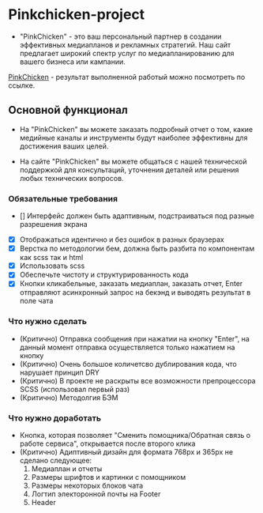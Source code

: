 # Pinkchicken-project



- "PinkChicken" - это ваш персональный партнер в создании эффективных медиапланов и рекламных стратегий. Наш сайт предлагает широкий спектр услуг по медиапланированию для вашего бизнеса или кампании.

[PinkChicken](https://shahmen2088.github.io/pinkchicken-project.io/) - результат выполненной работый можно посмотреть по ссылке.

## Основной функционал

- На "PinkChicken" вы можете заказать подробный отчет о том, какие медийные каналы и инструменты будут наиболее эффективны для достижения ваших целей.

- На сайте "PinkChicken" вы можете общаться с нашей технической поддержкой для консультаций, уточнения деталей или решения любых технических вопросов. 

### Обязательные требования 

- []	Интерфейс должен быть адаптивным, подстраиваться под разные разрешения экрана
- [X]	Отображаться идентично и без ошибок в разных браузерах
- [X]	Верстка по методологии бем, должна быть разбита по компонентам как scss так и html
- [X]	Использовать scss
- [X]	Обеспечьте чистоту и структурированность кода
- [X]	Кнопки кликабельные, заказать медиаплан, заказать отчет, Enter отправляют асинхронный запрос на бекэнд и выводять результат в поле чата

### Что нужно сделать 

- (Критично) Отправка сообщения при нажатии на кнопку "Enter", на данный момент отправка осуществляется только нажатием на кнопку
- (Критично) Очень большое количетсво дублирования кода, что нарушает принцип DRY
- (Критично) В проекте не раскрыты все возможности препроцессора SCSS (использовал первый раз)
- (Критично) Методолгия БЭМ 

### Что нужно доработать 

- Кнопка, которая позволяет "Сменить помощника/Обратная связь о работе сервиса", открывается после второго клика
- (Критично) Адиптивный дизайн для формата 768px и 365px не сделано следующее:
    1. Медиаплан и отчеты
    2. Размеры шрифтов и картинки с помощником
    3. Размеры некоторых блоков чата
    4. Логтип электоронной почты на Footer
    5. Header
